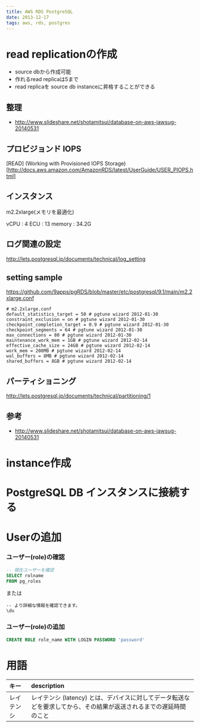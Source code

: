 ```yaml
---
title: AWS RDS PostgreSQL
date: 2013-12-17
tags: aws, rds, postgres
---
```


# read replicationの作成

+ source dbから作成可能
+ 作れるread replicaは5まで
+ read replicaを source db instanceに昇格することができる

## 整理

* <http://www.slideshare.net/shotamitsui/database-on-aws-jawsug-20140531>

## プロビジョンド IOPS

[READ]
(Working with Provisioned IOPS Storage)[http://docs.aws.amazon.com/AmazonRDS/latest/UserGuide/USER_PIOPS.html]

## インスタンス

m2.2xlarge(メモリを最適化)

vCPU : 4
ECU : 13
memory : 34.2G

## ログ関連の設定
<http://lets.postgresql.jp/documents/technical/log_setting>


## setting sample
<https://github.com/9apps/pgRDS/blob/master/etc/postgresql/9.1/main/m2.2xlarge.conf>

```
# m2.2xlarge.conf
default_statistics_target = 50 # pgtune wizard 2012-01-30
constraint_exclusion = on # pgtune wizard 2012-01-30
checkpoint_completion_target = 0.9 # pgtune wizard 2012-01-30
checkpoint_segments = 64 # pgtune wizard 2012-01-30
max_connections = 80 # pgtune wizard 2012-01-30
maintenance_work_mem = 1GB # pgtune wizard 2012-02-14
effective_cache_size = 24GB # pgtune wizard 2012-02-14
work_mem = 208MB # pgtune wizard 2012-02-14
wal_buffers = 8MB # pgtune wizard 2012-02-14
shared_buffers = 8GB # pgtune wizard 2012-02-14
```

## パーティショニング
<http://lets.postgresql.jp/documents/technical/partitioning/1>

## 参考

* <http://www.slideshare.net/shotamitsui/database-on-aws-jawsug-20140531>

# instance作成

# PostgreSQL DB インスタンスに接続する

# Userの追加

### ユーザー(role)の確認

```sql
-- 現在ユーザーを確認
SELECT rolname
FROM pg_roles
```

または
```
-- より詳細な情報を確認できます。
\du
```

### ユーザー(role)の追加

```sql
CREATE ROLE role_name WITH LOGIN PASSWORD 'password'
```

# 用語

| キー       | description                                                                                                       |
|:-----------|:------------------------------------------------------------------------------------------------------------------|
| レイテンシ | レイテンシ (latency) とは、デバイスに対してデータ転送などを要求してから、その結果が返送されるまでの遅延時間のこと |
